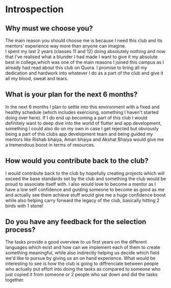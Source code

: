 # Introspection
## Why must we choose you?
The main reason you should choose me is because I need this club and its mentors' experience way more than anyone can imagine.  
I spent my last 2 years (classes 11 and 12) doing absolutely nothing and now that I've realised what a blunder I had made I want to give it my absolute best in college,which was one of the main reasons I joined this campus as I already had read about this club on Quora. I promise to bring all my dedication and hardwork into whatever I do as a part of the club and give it  all my blood, sweat and tears.

## What is your plan for the next 6 months?
In the next 6 months I plan to settle into this environment with a fixed and healthy schedule (which includes exercising, something I haven't started doing over here). If I do end up becoming a part of this club I would definitely want to deep dive into the world of flutter and app development, something I could also do on my own in case I get rejected but obviously being a part of this clubs app development team and being guided my mentors like Rishab bhaiya, Aman bhaiya and Akshat Bhaiya would give me a tremendous boost in terms of resources.

## How would you contribute back to the club?
I would contribute back to the club by hopefully creating projects which will exceed the base standards set by the club and something the club would be proud to associate itself with. I also would love to become a mentor as I have a low self confidence and guiding someone to become as good as me and actually see them achieve stuff would give me a huge confidence boost while also helping carry forward the legacy of the club, basically hitting 2 birds with 1 stone!

## Do you have any feedback for the selection process?
The tasks provide a good overview to us first years on the different languages which exist and how can we implement each of them to create something meaningful, while also indirectly helping us decide which field we'd like to pursue by giving us an on hand experience.
What would be interesting to see is how the club is going to diffrenciate between people who actually put effort into doing the tasks as compared to someone who just copied it from someone or 2 people who sat down and did the tasks together.
